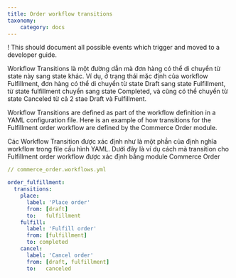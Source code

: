 ```yaml
---
title: Order workflow transitions
taxonomy:
    category: docs
---
```


! This should document all possible events which trigger and moved to a developer guide.


Workflow Transitions là một đường dẫn mà đơn hàng có thể di chuyển từ state này sang state khác. Ví dụ, ở trạng thái mặc định của workflow Fulfillment, đơn hàng có thể di chuyển từ state Draft sang state Fulfillment, từ state fulfillment chuyển sang state Completed, và cũng có thể chuyển từ state Canceled từ cả 2 stae Draft và Fulfillment.

Workflow Transitions are defined as part of the workflow definition in a YAML configuration file. Here is an example of how transitions for the Fulfillment order workflow are defined by the Commerce Order module.

Các Workflow Transition được xác định như là một phần của định nghĩa workflow trong file cấu hình YAML. Dưới đây là ví dụ cách mà transition cho Fulfillment order workflow được xác định bằng module Commerce Order

```yaml
// commerce_order.workflows.yml

order_fulfillment:
  transitions:
    place:
      label: 'Place order'
      from: [draft]
      to:   fulfillment
    fulfill:
      label: 'Fulfill order'
      from: [fulfillment]
      to: completed
    cancel:
      label: 'Cancel order'
      from: [draft, fulfillment]
      to:   canceled
```
